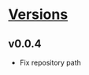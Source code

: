 # [Versions](https://github.com/Tracktor/eslint-config-react-tracktor/releases)

## v0.0.4
- Fix repository path
